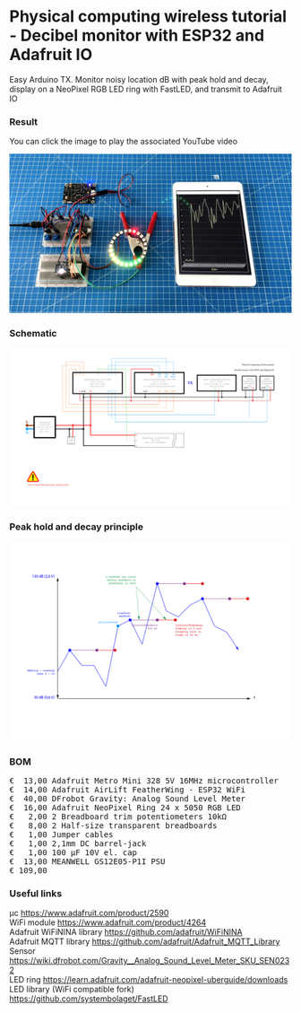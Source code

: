 # Physical computing wireless tutorial - Decibel monitor with ESP32 and Adafruit IO

Easy Arduino TX. Monitor noisy location dB with peak hold and decay, display on a NeoPixel RGB LED ring with FastLED, and transmit to Adafruit IO

### Result

You can click the image to play the associated YouTube video

[![Alt text](Assets/13e%20result.jpg)](https://www.youtube.com/watch?v=4H6Es9fJvsU)

### Schematic

![](Assets/13e%20schematic.png)

### Peak hold and decay principle

![](Assets/Peak%20hold%20and%20decay.png)

### BOM

<pre>
€  13,00 Adafruit Metro Mini 328 5V 16MHz microcontroller
€  14,00 Adafruit AirLift FeatherWing - ESP32 WiFi
€  40,00 DFrobot Gravity: Analog Sound Level Meter
€  16,00 Adafruit NeoPixel Ring 24 x 5050 RGB LED
€   2,00 2 Breadboard trim potentiometers 10kΩ
€   8,00 2 Half-size transparent breadboards
€   1,00 Jumper cables
€   1,00 2,1mm DC barrel-jack
€   1,00 100 µF 10V el. cap
€  13,00 MEANWELL GS12E05-P1I PSU
€ 109,00
</pre>  

### Useful links

μc https://www.adafruit.com/product/2590  
WiFi module https://www.adafruit.com/product/4264  
Adafruit WiFiNINA library https://github.com/adafruit/WiFiNINA  
Adafruit MQTT library https://github.com/adafruit/Adafruit_MQTT_Library  
Sensor https://wiki.dfrobot.com/Gravity__Analog_Sound_Level_Meter_SKU_SEN0232  
LED ring https://learn.adafruit.com/adafruit-neopixel-uberguide/downloads  
LED library (WiFi compatible fork) https://github.com/systembolaget/FastLED  
